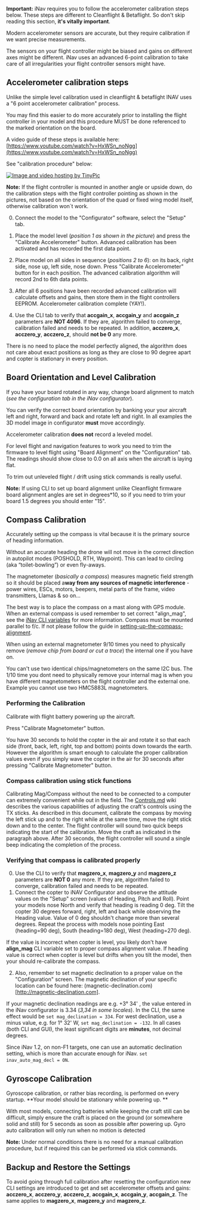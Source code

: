 **Important:** iNav requires you to follow the accelerometer calibration steps below. These steps are different to Cleanflight & Betaflight. So don't skip reading this section, **it's vitally important**.

Modern accelerometer sensors are accurate, but they require calibration if we want precise measurements.  

The sensors on your flight controller might be biased and gains on different axes might be different. iNav uses an advanced 6-point calibration to take care of all irregularities your flight controller sensors might have.

## Accelerometer calibration steps

Unlike the simple level calibration used in cleanflight & betaflight INAV uses a "6 point accelerometer calibration" process. 

You may find this easier to do more accurately prior to installing the flight controller in your model and this procedure MUST be done referenced to the marked orientation on the board.

A video guide of these steps is available here: [https://www.youtube.com/watch?v=HxWSn_noNgg](https://www.youtube.com/watch?v=HxWSn_noNgg)

See "calibration procedure" below:

<a href="http://tinypic.com?ref=2h3zplg" target="_blank"><img src="http://i64.tinypic.com/2h3zplg.jpg" border="0" alt="Image and video hosting by TinyPic"></a>

**Note:** If the flight controller is mounted in another angle or upside down, do the calibration steps with the flight controller pointing as shown in the pictures, not based on the orientation of the quad or fixed wing model itself, otherwise calibration won´t work.

0. Connect the model to the "Configurator" software, select the "Setup" tab.

1. Place the model level (_position 1 as shown in the picture_) and press the "Calibrate Accelerometer" button. Advanced calibration has been activated and has recorded the first data point.

2. Place model on all sides in sequence (_positions 2 to 6_): on its back, right side, nose up, left side, nose down. Press "Calibrate Accelerometer" button for in each position. The advanced calibration algorithm will record 2nd to 6th data points.

3. After all 6 positions have been recorded advanced calibration will calculate offsets and gains, then store them in the flight controllers EEPROM. Accelerometer calibration complete (YAY!).

4. Use the CLI tab to verify that **accgain_x**, **accgain_y** and **accgain_z** parameters are **NOT 4096**. If they are, algorithm failed to converge, calibration failed and needs to be repeated. In addition, **acczero_x**, **acczero_y**, **acczero_z**, should **not be 0** any more.  

There is no need to place the model perfectly aligned, the algorithm does not care about exact positions as long as they are close to 90 degree apart and copter is stationary in every position.

## Board Orientation and Level Calibration

If you have your board rotated in any way, change board alignment to match (_see the configuration tab in the iNav configurator_). 

You can verify the correct board orientation by banking your your aircraft left and right, forward and back and rotate left and right. In all examples the 3D model image in configurator **must** move accordingly.

Accelerometer calibration **does not** record a leveled model. 

For level flight and navigation features to work you need to trim the firmware to level flight using "Board Alignment" on the "Configuration" tab. The readings should show close to 0.0 on all axis when the aircraft is laying flat.  

To trim out unleveled flight / drift using stick commands is really useful.

**Note:** If using CLI to set up board alignment unlike Cleanflight firmware board alignment angles are set in degrees*10, so if you need to trim your board 1.5 degrees you should enter "15".

## Compass Calibration

Accurately setting up the compass is vital because it is the primary source of heading information. 

Without an accurate heading the drone will not move in the correct direction in autopilot modes (POSHOLD, RTH, Waypoint). This can lead to circling (aka “toilet-bowling”) or even fly-aways.

The magnetometer (_basically a compass_) measures magnetic field strength so it should be placed a**way from any sources of magnetic interference** - power wires, ESCs, motors, beepers, metal parts of the frame, video transmitters, Llamas & so on... 

The best way is to place the compass on a mast along with GPS module. When an external compass is used remember to set correct "align_mag", see the [iNav CLI variables](https://github.com/iNavFlight/inav/blob/master/docs/Cli.md) for more information. Compass must be mounted parallel to f/c. If not please follow the guide in [setting-up-the-compass-alignment](https://github.com/iNavFlight/inav/wiki/GPS--and-Compass-setup#setting-up-the-compass-alignment).

When using an external magnetometer 9/10 times you need to physically remove (_remove chip from board or cut a trace_) the internal one if you have on. 

You can't use two identical chips/magnetometers on the same I2C bus. The 1/10 time you dont need to physically remove your internal mag is when you have different magnetometers on the flight controller and the external one. Example you cannot use two HMC5883L magnetometers.

### Performing the Calibration

Calibrate with flight battery powering up the aircraft. 

Press "Calibrate Magnetometer" button. 

You have 30 seconds to hold the copter in the air and rotate it so that each side (front, back, left, right, top and bottom) points down towards the earth. However the algorithm is smart enough to calculate the proper calibration values even if you simply wave the copter in the air for 30 seconds after pressing "Calibrate Magnetometer" button.

### Compass calibration using stick functions
Calibrating Mag/Compass without the need to be connected to a computer can extremely convenient while out in the field. The [Controls.md](https://github.com/iNavFlight/inav/blob/master/docs/Controls.md) wiki describes the various capabilities of adjusting the craft's controls using the TX sticks. As described in this document, calibrate the compass by moving the left stick up and to the right while at the same time, move the right stick down and to the center. The flight controller will sound two quick beeps indicating the start of the calibration. Move the craft as indicated in the paragraph above. After 30 seconds, the flight controller will sound a single beep indicating the completion of the process.

### Verifying that compass is calibrated properly

0. Use the CLI to verify that **magzero_x**, **magzero_y** and **magzero_z** parameters are **NOT 0** any more. If they are, algorithm failed to converge, calibration failed and needs to be repeated.
1. Connect the copter to iNAV Configurator and observe the attitude values on the "Setup" screen (values of Heading, Pitch and Roll). Point your models nose North and verify that heading is reading 0 deg. Tilt the copter 30 degrees forward, right, left and back while observing the Heading value. Value of 0 deg shouldn't change more than several degrees. Repeat the process with models nose pointing East (heading=90 deg), South (heading=180 deg), West (heading=270 deg).

If the value is incorrect when copter is level, you likely don't have **align_mag** CLI variable set to proper compass alignment value. If heading value is correct when copter is level but drifts when you tilt the model, then your should re-calibrate the compass.

2. Also, remember to set magnetic declination to a proper value on the "Configuration" screen.
The magnetic declination of your specific location can be found here: (magnetic-declination.com)[http://magnetic-declination.com].

If your magnetic declination readings are e.g. +3° 34' , the value entered in the iNav configurator is 3.34 (_3,34 in some locales_). In the CLI, the same effect would be `set mag_declination = 334`. For west declination, use a minus value, e.g. for 1° 32' W, `set mag_declination = -132`. In all cases (both CLI and GUI), the least significant digits are **minutes**, not decimal degrees.

Since iNav 1.2, on non-F1 targets, one can use an automatic declination setting, which is more than accurate enough for iNav. `set inav_auto_mag_decl = ON`.


## Gyroscope Calibration

Gyroscope calibration, or rather bias recording, is performed on every startup. **Your model should be stationary while powering up. **

With most models, connecting batteries while keeping the craft still can be difficult, simply ensure the craft is placed on the ground (or somewhere solid and still) for 5 seconds as soon as possible after powering up. Gyro auto calibration will only run when no motion is detected 
  
**Note:**  Under normal conditions there is no need for a manual calibration procedure, but if required this can be performed via stick commands. 

## Backup and Restore the Settings

To avoid going through full calibration after resetting the configuration new CLI settings are introduced to get and set accelerometer offsets and gains: **acczero_x**, **acczero_y**, **acczero_z**, **accgain_x**, **accgain_y**, **accgain_z**. The same applies to **magzero_x**, **magzero_y** and **magzero_z**.
